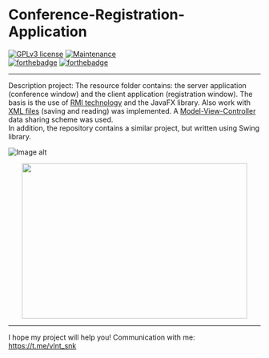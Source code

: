 # Conference-Registration-Application

 [![GPLv3 license](https://img.shields.io/badge/License-GPLv3-blue.svg)](http://perso.crans.org/besson/LICENSE.html)
 [![Maintenance](https://img.shields.io/badge/Maintained%3F-yes-green.svg)](https://GitHub.com/Naereen/StrapDown.js/graphs/commit-activity)  
 [![forthebadge](https://forthebadge.com/images/badges/made-with-java.svg)](https://forthebadge.com)
[![forthebadge](https://forthebadge.com/images/badges/built-with-love.svg)](https://forthebadge.com)

---

Description project: The resource folder contains: the server application (conference window) and the client application (registration window). The basis is the use of [RMI technology](https://en.wikipedia.org/wiki/Java_remote_method_invocation) and the JavaFX library. Also work with [XML files](https://en.wikipedia.org/wiki/XML) (saving and reading) was implemented. A [Model-View-Controller](https://en.wikipedia.org/wiki/Model–view–controller) data sharing scheme was used.   
In addition, the repository contains a similar project, but written using Swing library.

![Image alt](https://github.com/SValentyn/Conference_JavaFX/blob/master/src/images/conference_and_registration_windows.png)
<p align="center">
  <img  width="450" height="310" src="https://github.com/SValentyn/Conference_JavaFX/blob/master/src/images/info_window.png">
</p>

---

I hope my project will help you! Communication with me: https://t.me/vlnt_snk
